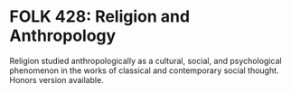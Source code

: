 # FOLK 428: Religion and Anthropology

Religion studied anthropologically as a cultural, social, and psychological phenomenon in the works of classical and contemporary social thought. Honors version available.
